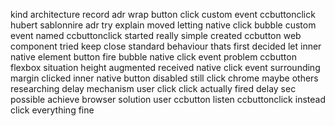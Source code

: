 kind architecture record adr wrap button click custom event ccbuttonclick hubert sablonnire adr try explain moved letting native click bubble custom event named ccbuttonclick started really simple created ccbutton web component tried keep close standard behaviour thats first decided let inner native element button fire bubble native click event problem ccbutton flexbox situation height augmented received native click event surrounding margin clicked inner native button disabled still click chrome maybe others researching delay mechanism user click click actually fired delay sec possible achieve browser solution user ccbutton listen ccbuttonclick instead click everything fine